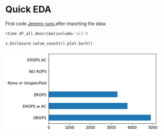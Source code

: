 # Quick EDA

First code [Jeremy runs ](https://youtu.be/YSFG_W8JxBo?t=1368)after importing the data:

```python
%time df_all.describe(include='all')
```



```python
x.Enclosure.value_counts().plot.barh()
```

![](../.gitbook/assets/image%20%2819%29.png)

